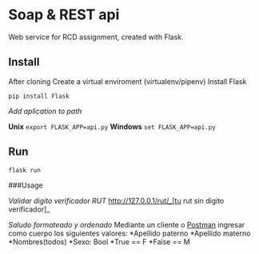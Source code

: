 # Soap & REST api
Web service for RCD assignment, created with Flask.

## Install

After cloning
Create a virtual enviroment (virtualenv/pipenv)
Install Flask
```
pip install Flask
```

_Add aplication to path_

**Unix**
``` export FLASK_APP=api.py ```
**Windows**
``` set FLASK_APP=api.py ```

## Run
``` flask run ``` 

###Usage

_Validar digito verificador RUT_
http://127.0.0.1/rut/_[tu rut sin digito verificador]_

_Saludo formateado y ordenado_
Mediante un cliente o [Postman](https://www.getpostman.com/) ingresar como cuerpo los siguientes valores:
*Apellido paterno
*Apellido materno
*Nombres(todos)
*Sexo: Bool
  *True == F
  *False == M



